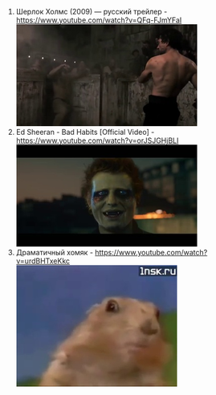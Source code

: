 1. Шерлок Холмс (2009) — русский трейлер - https://www.youtube.com/watch?v=QFq-FJmYFaI 
![plot](Sherlock/2009_[QFq-FJmYFaI]_00.jpg?raw=true)
2. Ed Sheeran - Bad Habits [Official Video] - https://www.youtube.com/watch?v=orJSJGHjBLI  
![plot](Ed_Sheeran/Ed_Sheeran_-_Bad_Habits_Official_Video_%5BorJSJGHjBLI%5D_00.jpg?raw=true)
3. Драматичный хомяк - https://www.youtube.com/watch?v=urdBHTxeKkc  
![plot](hamster/__[urdBHTxeKkc]_00.jpg?raw=true)
